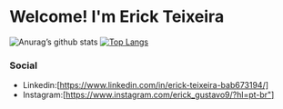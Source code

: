 # Welcome! I'm Erick Teixeira<br>

![Anurag’s github stats](https://github-readme-stats.vercel.app/api?username=Erick-Teixeira&show_icons=true&count_private=true&theme=tokyonight)
[![Top Langs](https://github-readme-stats.vercel.app/api/top-langs/?username=Erick-Teixeira&layout=compact&theme=tokyonight)](https://github.com/Erick-Teixeira/github-readme-stats)<br>

### Social <br>
 - Linkedin:[https://www.linkedin.com/in/erick-teixeira-bab673194/]
 - Instagram:[https://www.instagram.com/erick_gustavo9/?hl=pt-br"]
